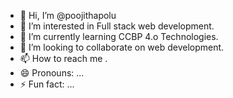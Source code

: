 - 👋 Hi, I’m @poojithapolu
- 👀 I’m interested in Full stack web development.
- 🌱 I’m currently learning CCBP 4.o Technologies.
- 💞️ I’m looking to collaborate on web development.
- 📫 How to reach me .
- 😄 Pronouns: ...
- ⚡ Fun fact: ...

<!---
poojithapolu/poojithapolu is a ✨ special ✨ repository because its `README.md` (this file) appears on your GitHub profile.
You can click the Preview link to take a look at your changes.
--->
